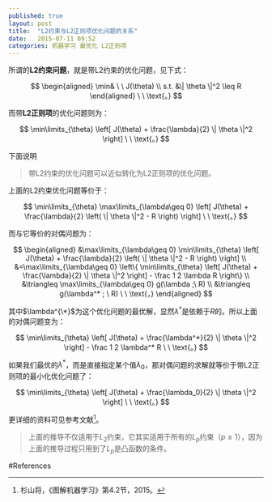 ```yaml
---
published: true
layout: post
title:  "L2约束与L2正则项优化问题的关系"
date:   2015-07-11 09:52
categories: 机器学习 最优化 L2正则项
---
```


所谓的**L2约束问题**，就是带L2约束的优化问题，见下式：

$$
\begin{aligned}
\min& \ \ J(\theta) \\
s.t. &\| \theta \|^2 \leq R
\end{aligned} \ \ \text{。} 
$$

而带**L2正则项**的优化问题则为：

$$
\min\limits_{\theta} \left[ J(\theta) + \frac{\lambda}{2} \| \theta \|^2 \right] \ \ \text{。} 
$$

下面说明

> 带L2约束的优化问题可以近似转化为L2正则项的优化问题。

上面的L2约束优化问题等价于：

$$
\min\limits_{\theta} \max\limits_{\lambda\geq 0} \left[ J(\theta) + \frac{\lambda}{2} \left( \| \theta \|^2 - R \right) \right] \ \ \text{。} 
$$

而与它等价的对偶问题为：

$$
\begin{aligned}
&\max\limits_{\lambda\geq 0} \min\limits_{\theta} \left[ J(\theta) + \frac{\lambda}{2} \left( \| \theta \|^2 - R \right) \right] \\
&=\max\limits_{\lambda\geq 0} \left\{ \min\limits_{\theta} \left[ J(\theta) + \frac{\lambda}{2}  \| \theta \|^2 \right] - \frac 1 2 \lambda R \right\} \\
&\triangleq \max\limits_{\lambda\geq 0} g(\lambda ;\ R) \\
&\triangleq g(\lambda^* ; \ R) \ \ \text{，} 
\end{aligned}
$$

其中$\lambda^{\*}$为这个优化问题的最优解，显然$\lambda^*$是依赖于$R$的。所以上面的对偶问题变为：

$$
\min\limits_{\theta} \left[ J(\theta) + \frac{\lambda^*}{2}  \| \theta \|^2 \right] - \frac 1 2 \lambda^* R \ \ \text{。} 
$$

如果我们最优的$\lambda^*$，而是直接指定某个值$\lambda_0$，那对偶问题的求解就等价于带L2正则项的最小化优化问题了：

$$
\min\limits_{\theta} \left[ J(\theta) + \frac{\lambda_0}{2} \| \theta \|^2 \right] \ \ \text{。} 
$$

更详细的资料可见参考文献[^graph_ml]。

> 上面的推导不仅适用于$L_2$约束，它其实适用于所有的$L_p$约束（$p\geq 1$），因为上面的推导过程只用到了$L_p$是凸函数的条件。

#References

[^graph_ml]: 杉山将，《图解机器学习》第4.2节，2015。



